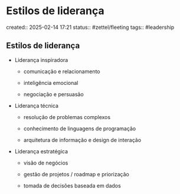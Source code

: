 # Estilos de liderança
created:: 2025-02-14 17:21
status:: #zettel/fleeting
tags:: #leadership

## Estilos de liderança    
- Liderança inspiradora
	
	- comunicação e relacionamento
		
	- inteligência emocional
		
	- negociação e persuasão
		
- Liderança técnica
	
	- resolução de problemas complexos
		
	- conhecimento de linguagens de programação
		
	- arquitetura de informação e design de interação
		
- Liderança estratégica
	
	- visão de negócios
		
	- gestão de projetos / roadmap e priorização
		
	- tomada de decisões baseada em dados 

